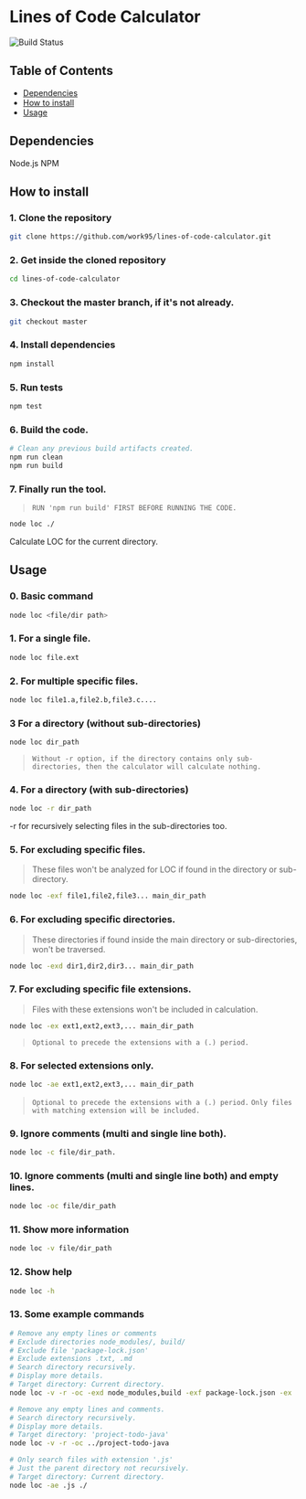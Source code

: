 # Lines of Code Calculator

![Build Status](https://travis-ci.org/work95/lines-of-code-calculator.svg?branch=master)

## Table of Contents

- [Dependencies](#markdown-header-dependencies)
- [How to install](#markdown-header-how-to-install)
- [Usage](#markdown-header-usage)

## Dependencies

Node.js
NPM

## How to install

### 1. Clone the repository

```bash
git clone https://github.com/work95/lines-of-code-calculator.git
```

### 2. Get inside the cloned repository

```bash
cd lines-of-code-calculator
```

### 3. Checkout the master branch, if it's not already.

```bash
git checkout master
```

### 4. Install dependencies

```bash
npm install
```

### 5. Run tests

```bash
npm test
```

### 6. Build the code.

```bash
# Clean any previous build artifacts created.
npm run clean
npm run build
```

### 7. Finally run the tool.

> `RUN 'npm run build' FIRST BEFORE RUNNING THE CODE.`

```bash
node loc ./
```

Calculate LOC for the current directory.

## Usage

### 0. Basic command 

```bash
node loc <file/dir path>
```

### 1. For a single file.

```bash
node loc file.ext
```

### 2. For multiple specific files.

```bash
node loc file1.a,file2.b,file3.c....
```

### 3 For a directory (without sub-directories)

```bash
node loc dir_path
```

> `Without -r option, if the directory contains only sub-directories, then the calculator will calculate nothing.`

### 4. For a directory (with sub-directories)

```bash
node loc -r dir_path
```

-r for recursively selecting files in the sub-directories too.

### 5. For excluding specific files.

> These files won't be analyzed for LOC if found in the directory or sub-directory.

```bash
node loc -exf file1,file2,file3... main_dir_path
```

### 6. For excluding specific directories.

> These directories if found inside the main directory or sub-directories, won't be traversed.

```bash
node loc -exd dir1,dir2,dir3... main_dir_path
```

### 7. For excluding specific file extensions.

> Files with these extensions won't be included in calculation.

```bash
node loc -ex ext1,ext2,ext3,... main_dir_path
```

> `Optional to precede the extensions with a (.) period.`

### 8. For selected extensions only.

```bash
node loc -ae ext1,ext2,ext3,... main_dir_path
```

> `Optional to precede the extensions with a (.) period.`
> `Only files with matching extension will be included.`

### 9. Ignore comments (multi and single line both).

```bash
node loc -c file/dir_path.
```

### 10. Ignore comments (multi and single line both) and empty lines.

```bash
node loc -oc file/dir_path
```

### 11. Show more information

```bash
node loc -v file/dir_path
```

### 12. Show help

```bash
node loc -h
```

### 13. Some example commands

```bash
# Remove any empty lines or comments
# Exclude directories node_modules/, build/
# Exclude file 'package-lock.json'
# Exclude extensions .txt, .md
# Search directory recursively.
# Display more details.
# Target directory: Current directory.
node loc -v -r -oc -exd node_modules,build -exf package-lock.json -ex .txt,.md ./
```

```bash
# Remove any empty lines and comments.
# Search directory recursively.
# Display more details.
# Target directory: 'project-todo-java'
node loc -v -r -oc ../project-todo-java
```

```bash
# Only search files with extension '.js'
# Just the parent directory not recursively.
# Target directory: Current directory.
node loc -ae .js ./
```
